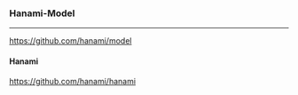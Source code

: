 ### Hanami-Model
---
https://github.com/hanami/model
#### Hanami
https://github.com/hanami/hanami


```



```

```ruby
















```
